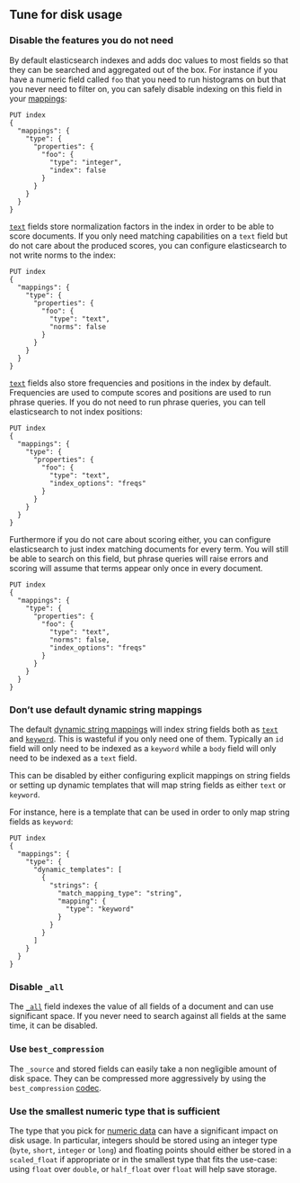 ## Tune for disk usage

### Disable the features you do not need

By default elasticsearch indexes and adds doc values to most fields so that they can be searched and aggregated out of the box. For instance if you have a numeric field called `foo` that you need to run histograms on but that you never need to filter on, you can safely disable indexing on this field in your [mappings](indices-create-index.html#mappings "Mappingsedit"):
    
    
    PUT index
    {
      "mappings": {
        "type": {
          "properties": {
            "foo": {
              "type": "integer",
              "index": false
            }
          }
        }
      }
    }

[`text`](text.html "Text datatype") fields store normalization factors in the index in order to be able to score documents. If you only need matching capabilities on a `text` field but do not care about the produced scores, you can configure elasticsearch to not write norms to the index:
    
    
    PUT index
    {
      "mappings": {
        "type": {
          "properties": {
            "foo": {
              "type": "text",
              "norms": false
            }
          }
        }
      }
    }

[`text`](text.html "Text datatype") fields also store frequencies and positions in the index by default. Frequencies are used to compute scores and positions are used to run phrase queries. If you do not need to run phrase queries, you can tell elasticsearch to not index positions:
    
    
    PUT index
    {
      "mappings": {
        "type": {
          "properties": {
            "foo": {
              "type": "text",
              "index_options": "freqs"
            }
          }
        }
      }
    }

Furthermore if you do not care about scoring either, you can configure elasticsearch to just index matching documents for every term. You will still be able to search on this field, but phrase queries will raise errors and scoring will assume that terms appear only once in every document.
    
    
    PUT index
    {
      "mappings": {
        "type": {
          "properties": {
            "foo": {
              "type": "text",
              "norms": false,
              "index_options": "freqs"
            }
          }
        }
      }
    }

### Don’t use default dynamic string mappings

The default [dynamic string mappings](dynamic-mapping.html "Dynamic Mapping") will index string fields both as [`text`](text.html "Text datatype") and [`keyword`](keyword.html "Keyword datatype"). This is wasteful if you only need one of them. Typically an `id` field will only need to be indexed as a `keyword` while a `body` field will only need to be indexed as a `text` field.

This can be disabled by either configuring explicit mappings on string fields or setting up dynamic templates that will map string fields as either `text` or `keyword`.

For instance, here is a template that can be used in order to only map string fields as `keyword`:
    
    
    PUT index
    {
      "mappings": {
        "type": {
          "dynamic_templates": [
            {
              "strings": {
                "match_mapping_type": "string",
                "mapping": {
                  "type": "keyword"
                }
              }
            }
          ]
        }
      }
    }

### Disable `_all`

The [`_all`](mapping-all-field.html "_all field") field indexes the value of all fields of a document and can use significant space. If you never need to search against all fields at the same time, it can be disabled.

### Use `best_compression`

The `_source` and stored fields can easily take a non negligible amount of disk space. They can be compressed more aggressively by using the `best_compression` [codec](index-modules.html#index-codec).

### Use the smallest numeric type that is sufficient

The type that you pick for [numeric data](number.html "Numeric datatypes") can have a significant impact on disk usage. In particular, integers should be stored using an integer type (`byte`, `short`, `integer` or `long`) and floating points should either be stored in a `scaled_float` if appropriate or in the smallest type that fits the use-case: using `float` over `double`, or `half_float` over `float` will help save storage.
